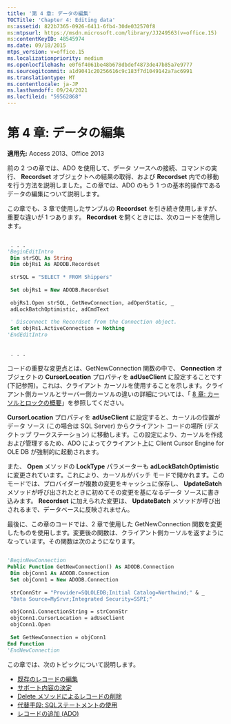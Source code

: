 ```yaml
---
title: '第 4 章: データの編集'
TOCTitle: 'Chapter 4: Editing data'
ms:assetid: 822b7365-0926-6411-6fb4-30de032570f8
ms:mtpsurl: https://msdn.microsoft.com/library/JJ249563(v=office.15)
ms:contentKeyID: 48545974
ms.date: 09/18/2015
mtps_version: v=office.15
ms.localizationpriority: medium
ms.openlocfilehash: e0f6f4061be48b678dbdef4873de47b85a7e9777
ms.sourcegitcommit: a1d9041c20256616c9c183f7d1049142a7ac6991
ms.translationtype: MT
ms.contentlocale: ja-JP
ms.lasthandoff: 09/24/2021
ms.locfileid: "59562868"
---
```

# <a name="chapter-4-editing-data"></a>第 4 章: データの編集

**適用先:** Access 2013、Office 2013

前の 2 つの章では、ADO を使用して、データ ソースへの接続、コマンドの実行、 **Recordset** オブジェクトへの結果の取得、および **Recordset** 内での移動を行う方法を説明しました。この章では、ADO のもう 1 つの基本的操作であるデータの編集について説明します。

この章でも、3 章で使用したサンプルの **Recordset** を引き続き使用しますが、重要な違いが 1 つあります。 **Recordset** を開くときには、次のコードを使用します。

```vb 
 
 . . . 
'BeginEditIntro 
 Dim strSQL As String 
 Dim objRs1 As ADODB.Recordset 
 
 strSQL = "SELECT * FROM Shippers" 
 
 Set objRs1 = New ADODB.Recordset 
 
 objRs1.Open strSQL, GetNewConnection, adOpenStatic, _ 
 adLockBatchOptimistic, adCmdText 
 
 ' Disconnect the Recordset from the Connection object. 
 Set objRs1.ActiveConnection = Nothing 
'EndEditIntro 
 
 
 . . . 
```

コードの重要な変更点とは、GetNewConnection 関数の中で、 **Connection** オブジェクトの **CursorLocation** プロパティを **adUseClient** に設定することです (下記参照)。これは、クライアント カーソルを使用することを示します。クライアント側カーソルとサーバー側カーソルの違いの詳細については、「 [8 章: カーソルとロックの概要](chapter-8-understanding-cursors-and-locks.md)」を参照してください。

**CursorLocation** プロパティを **adUseClient** に設定すると、カーソルの位置がデータ ソース (この場合は SQL Server) からクライアント コードの場所 (デスクトップ ワークステーション) に移動します。この設定により、カーソルを作成および管理するため、ADO によってクライアント上に Client Cursor Engine for OLE DB が強制的に起動されます。

また、 **Open** メソッドの **LockType** パラメーターも **adLockBatchOptimistic** に変更されています。これにより、カーソルがバッチ モードで開かれます。このモードでは、プロバイダーが複数の変更をキャッシュに保存し、 **UpdateBatch** メソッドが呼び出されたときに初めてその変更を基になるデータ ソースに書き込みます。 **Recordset** に加えられた変更は、 **UpdateBatch** メソッドが呼び出されるまで、データベースに反映されません。

最後に、この章のコードでは、2 章で使用した GetNewConnection 関数を変更したものを使用します。変更後の関数は、クライアント側カーソルを返すようになっています。その関数は次のようになります。

```vb 
 
'BeginNewConnection 
Public Function GetNewConnection() As ADODB.Connection 
 Dim objConn1 As ADODB.Connection 
 Set objConn1 = New ADODB.Connection 
 
 strConnStr = "Provider=SQLOLEDB;Initial Catalog=Northwind;" & _ 
 "Data Source=MySrvr;Integrated Security=SSPI;" 
 
 objConn1.ConnectionString = strConnStr 
 objConn1.CursorLocation = adUseClient 
 objConn1.Open 
 
 Set GetNewConnection = objConn1 
End Function 
'EndNewConnection 
```

この章では、次のトピックについて説明します。

- [既存のレコードの編集](editing-existing-records.md)
- [サポート内容の決定](determining-what-is-supported.md)
- [Delete メソッドによるレコードの削除](deleting-records-using-the-delete-method.md)
- [代替手段: SQLステートメントの使用](alternatives-using-sql-statements.md)
- [レコードの追加 (ADO)](adding-records.md)
